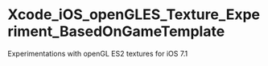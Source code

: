 # Xcode_iOS_openGLES_Texture_Experiment_BasedOnGameTemplate
Experimentations with openGL ES2 textures for iOS 7.1 
